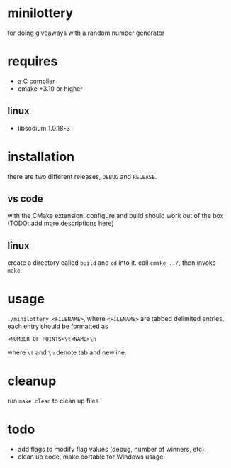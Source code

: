 # minilottery
for doing giveaways with a random number generator

# requires
- a C compiler
- cmake +3.10 or higher
## linux
- libsodium 1.0.18-3

# installation
there are two different releases, `DEBUG` and `RELEASE`.
## vs code
with the CMake extension, configure and build should work out of the box (TODO: add more descriptions here)
## linux
create a directory called `build` and `cd` into it. call `cmake ../`, then invoke `make`.

# usage
`./minilottery <FILENAME>`, where `<FILENAME>` are tabbed delimited entries. each entry should be formatted as
```
<NUMBER OF POINTS>\t<NAME>\n
```
where `\t` and `\n` denote tab and newline.

# cleanup
run `make clean` to clean up files

# todo
- add flags to modify flag values (debug, number of winners, etc).
- ~~clean up code, make portable for Windows usage.~~